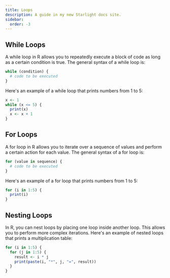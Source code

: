 ```yaml
---
title: Loops 
description: A guide in my new Starlight docs site.
sidebar:
  order: -3
---
```


## While Loops

A while loop in R allows you to repeatedly execute a block of code as long as a certain condition is true. The general syntax of a while loop is:

```R
while (condition) {
  # code to be executed
}
```

Here's an example of a while loop that prints numbers from 1 to 5:

```R
x <- 1
while (x <= 5) {
  print(x)
  x <- x + 1
}
```

## For Loops

A for loop in R allows you to iterate over a sequence of values and perform a certain action for each value. The general syntax of a for loop is:

```R
for (value in sequence) {
  # code to be executed
}
```

Here's an example of a for loop that prints numbers from 1 to 5:

```R
for (i in 1:5) {
  print(i)
}
```

## Nesting Loops

In R, you can nest loops by placing one loop inside another loop. This allows you to perform more complex iterations. Here's an example of nested loops that prints a multiplication table:

```R
for (i in 1:5) {
  for (j in 1:5) {
    result <- i * j
    print(paste(i, "*", j, "=", result))
  }
}
```
